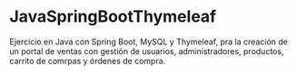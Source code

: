 # JavaSpringBootThymeleaf
Ejercicio en Java con Spring Boot, MySQL y Thymeleaf, pra la creación de un portal de ventas con gestión de usuarios, administradores, productos, carrito de comrpas y órdenes de compra.
